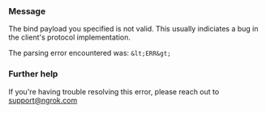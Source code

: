
### Message
The bind payload you specified is not valid.
This usually indiciates a bug in the client's protocol implementation.

The parsing error encountered was:
`&lt;ERR&gt;`

### Further help
If you're having trouble resolving this error, please reach out to [support@ngrok.com](mailto:support@ngrok.com?subject=Help%20with%20ERR_NGROK_301)

